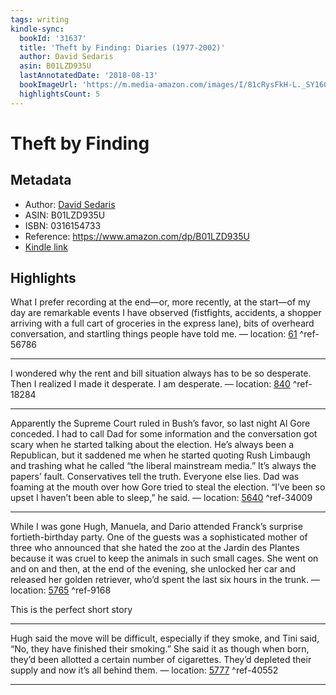 ```yaml
---
tags: writing
kindle-sync:
  bookId: '31637'
  title: 'Theft by Finding: Diaries (1977-2002)'
  author: David Sedaris
  asin: B01LZD935U
  lastAnnotatedDate: '2018-08-13'
  bookImageUrl: 'https://m.media-amazon.com/images/I/81cRysFkH-L._SY160.jpg'
  highlightsCount: 5
---
```

# Theft by Finding
## Metadata
* Author: [David Sedaris](https://www.amazon.com/David-Sedaris/e/B000AQ3YUW/ref=dp_byline_cont_ebooks_1)
* ASIN: B01LZD935U
* ISBN: 0316154733
* Reference: https://www.amazon.com/dp/B01LZD935U
* [Kindle link](kindle://book?action=open&asin=B01LZD935U)

## Highlights
What I prefer recording at the end—or, more recently, at the start—of my day are remarkable events I have observed (fistfights, accidents, a shopper arriving with a full cart of groceries in the express lane), bits of overheard conversation, and startling things people have told me. — location: [61](kindle://book?action=open&asin=B01LZD935U&location=61) ^ref-56786

---
I wondered why the rent and bill situation always has to be so desperate. Then I realized I made it desperate. I am desperate. — location: [840](kindle://book?action=open&asin=B01LZD935U&location=840) ^ref-18284

---
Apparently the Supreme Court ruled in Bush’s favor, so last night Al Gore conceded. I had to call Dad for some information and the conversation got scary when he started talking about the election. He’s always been a Republican, but it saddened me when he started quoting Rush Limbaugh and trashing what he called “the liberal mainstream media.” It’s always the papers’ fault. Conservatives tell the truth. Everyone else lies. Dad was foaming at the mouth over how Gore tried to steal the election. “I’ve been so upset I haven’t been able to sleep,” he said. — location: [5640](kindle://book?action=open&asin=B01LZD935U&location=5640) ^ref-34009

---
While I was gone Hugh, Manuela, and Dario attended Franck’s surprise fortieth-birthday party. One of the guests was a sophisticated mother of three who announced that she hated the zoo at the Jardin des Plantes because it was cruel to keep the animals in such small cages. She went on and on and then, at the end of the evening, she unlocked her car and released her golden retriever, who’d spent the last six hours in the trunk. — location: [5765](kindle://book?action=open&asin=B01LZD935U&location=5765) ^ref-9168

This is the perfect short story 

---
Hugh said the move will be difficult, especially if they smoke, and Tini said, “No, they have finished their smoking.” She said it as though when born, they’d been allotted a certain number of cigarettes. They’d depleted their supply and now it’s all behind them. — location: [5777](kindle://book?action=open&asin=B01LZD935U&location=5777) ^ref-40552

---
